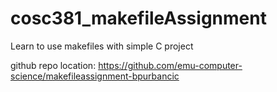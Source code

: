 # cosc381_makefileAssignment
Learn to use makefiles with simple C project 

github repo location: https://github.com/emu-computer-science/makefileassignment-bpurbancic
